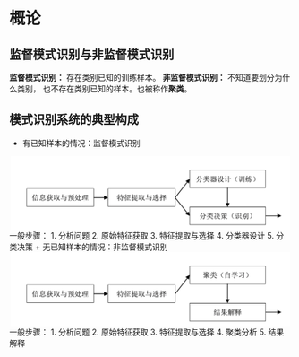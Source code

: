 # 概论

## 监督模式识别与非监督模式识别
**监督模式识别：** 存在类别已知的训练样本。
**非监督模式识别：** 不知道要划分为什么类别， 也不存在类别已知的样本。也被称作**聚类**。

## 模式识别系统的典型构成
+ 有已知样本的情况：监督模式识别
<img src="Images/1-1.png" alt="drawing" width="500" style="display:block; margin:auto;">
    一般步骤：
        1. 分析问题
        2. 原始特征获取
        3. 特征提取与选择
        4. 分类器设计
        5. 分类决策
+ 无已知样本的情况：非监督模式识别
<img src="Images/1-2.png" alt="drawing" width="500" style="display:block; margin:auto;">
    一般步骤：
        1. 分析问题
        2. 原始特征获取
        3. 特征提取与选择
        4. 聚类分析
        5. 结果解释


